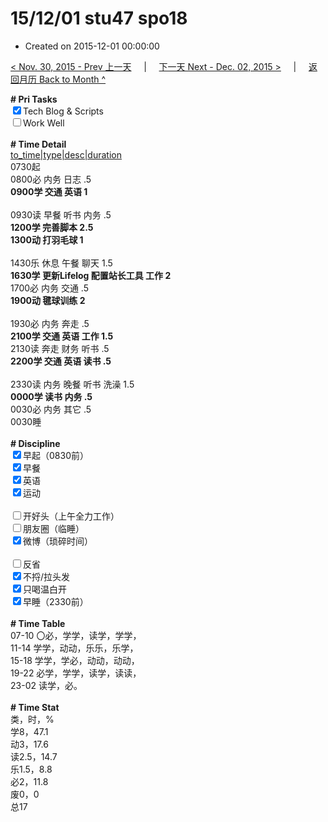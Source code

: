 # 15/12/01 stu47 spo18

- Created on 2015-12-01 00:00:00

[< Nov. 30, 2015 - Prev 上一天](_archived/lifelogs/2015/11/d30.md) &nbsp; &nbsp; | &nbsp; &nbsp; [下一天 Next - Dec. 02, 2015 >](_archived/lifelogs/2015/12/d02.md) &nbsp; &nbsp; |  &nbsp; &nbsp; [返回月历 Back to Month ^](_archived/lifelogs/2015/12/index.md)
<br/><div><b># Pri Tasks</b></div><div><input checked="true" type="checkbox"/>Tech Blog &amp; Scripts</div><div><input type="checkbox"/>Work Well</div><div><br/></div><div><b># Time Detail</b></div><div><u>to_time|type|desc|duration</u></div><div>0730起</div><div>0800必 内务 日志 .5</div><div><b>0900学 交通 英语 1</b></div><div><br/></div><div>0930读 早餐 听书 内务 .5</div><div><b>1200学 完善脚本 2.5</b></div><div><b>1300动 打羽毛球 1</b></div><div><br/></div><div>1430乐 休息 午餐 聊天 1.5</div><div><b>1630学 更新Lifelog 配置站长工具 工作 2</b></div><div>1700必 内务 交通 .5</div><div><b>1900动 毽球训练 2</b></div><div><br/></div><div>1930必 内务 奔走 .5</div><div><b>2100学 交通 英语 工作 1.5</b></div><div>2130读 奔走 财务 听书 .5</div><div><b>2200学 交通 英语 读书 .5</b></div><div><br/></div><div>2330读 内务 晚餐 听书 洗澡 1.5</div><div><b>0000学 读书 内务 .5</b></div><div>0030必 内务 其它 .5</div><div>0030睡</div><div><br/></div><div><b># Discipline</b></div><div><input checked="true" type="checkbox"/>早起（0830前）</div><div><input checked="true" type="checkbox"/>早餐</div><div><input checked="true" type="checkbox"/>英语</div><div><input checked="true" type="checkbox"/>运动</div><div><br/></div><div><input type="checkbox"/>开好头（上午全力工作）</div><div><input type="checkbox"/>朋友圈（临睡）</div><div><input checked="true" type="checkbox"/>微博（琐碎时间）</div><div><br/></div><div><input type="checkbox"/>反省</div><div><input checked="true" type="checkbox"/>不捋/拉头发</div><div><input checked="true" type="checkbox"/>只喝温白开</div><div><input checked="true" type="checkbox"/>早睡（2330前）</div><div><br/></div><div><b># Time Table</b></div><div>07-10 〇必，学学，读学，学学，</div><div>11-14 学学，动动，乐乐，乐学，</div><div>15-18 学学，学必，动动，动动，</div><div>19-22 必学，学学，读学，读读，</div><div>23-02 读学，必。</div><div><br/></div><div><b># Time Stat</b></div><div>类，时，%</div><div>学8，47.1</div><div>动3，17.6</div><div>读2.5，14.7</div><div>乐1.5，8.8</div><div>必2，11.8</div><div>废0，0</div><div>总17</div>
